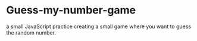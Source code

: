 # Guess-my-number-game
a small JavaScript practice creating a small game where you want to guess the random number.
